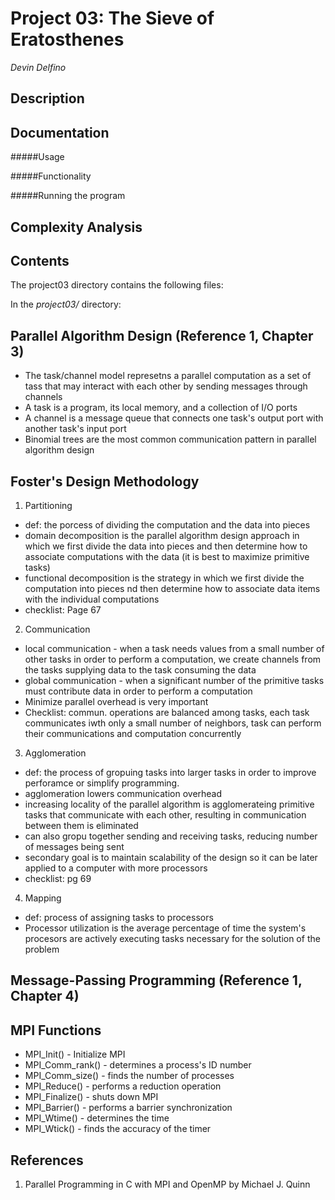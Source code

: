 Project 03: The Sieve of Eratosthenes
=====================================
*Devin Delfino*

Description
-----------


Documentation
-------------

#####Usage


#####Functionality


#####Running the program


Complexity Analysis
-------------------


Contents
--------
The project03 directory contains the following files:

In the *project03/* directory:

Parallel Algorithm Design (Reference 1, Chapter 3)
--------------------------------------------------
* The task/channel model represetns a parallel computation as a set of tass that may interact with each other by sending messages through channels
* A task is a program, its local memory, and a collection of I/O ports
* A channel is a message queue that connects one task's output port with another task's input port
* Binomial trees are the most common communication pattern in parallel algorithm design

Foster's Design Methodology
-------------------

1. Partitioning

* def: the porcess of dividing the computation and the data into pieces
* domain decomposition is the parallel algorithm design approach in which we first divide the data into pieces and then determine how to associate computations with the data (it is best to maximize primitive tasks)
* functional decomposition is the strategy in which we first divide the computation into pieces nd then determine how to associate data items with the individual computations
* checklist: Page 67
 
2. Communication

* local communication - when a task needs values from a small number of other tasks in order to perform a computation, we create channels from the tasks supplying data to the task consuming the data
* global communication - when a significant number of the primitive tasks must contribute data in order to perform a computation
* Minimize parallel overhead is very important
* Checklist: commun. operations are balanced among tasks, each task communicates iwth only a small number of neighbors, task can perform their communications and computation concurrently

3. Agglomeration

* def: the process of gropuing tasks into larger tasks in order to improve perforamce or simplify programming. 
* agglomeration lowers communication overhead
* increasing locality of the parallel algorithm is agglomerateing primitive tasks that communicate with each other, resulting in communication between them is eliminated
* can also gropu together sending and receiving tasks, reducing number of messages being sent
* secondary goal is to maintain scalability of the design so it can be later applied to a computer with more processors
* checklist: pg 69

4. Mapping

* def: process of assigning tasks to processors
* Processor utilization is the average percentage of time the system's procesors are actively executing tasks necessary for the solution of the problem

Message-Passing Programming (Reference 1, Chapter 4)
--------------------------------------------------

MPI Functions
-------------
* MPI_Init() - Initialize MPI
* MPI_Comm_rank() - determines a process's ID number
* MPI_Comm_size() - finds the number of processes
* MPI_Reduce() - performs a reduction operation
* MPI_Finalize() - shuts down MPI
* MPI_Barrier() - performs a barrier synchronization
* MPI_Wtime() - determines the time
* MPI_Wtick() - finds the accuracy of the timer

References
----------
1. Parallel Programming in C with MPI and OpenMP by Michael J. Quinn